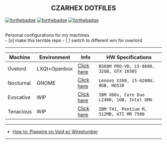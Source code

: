 <h2 align="center">CZARHEX DOTFILES</h2>

[![forthebadge](https://forthebadge.com/images/badges/compatibility-club-penguin.svg)](https://forthebadge.com) 
[![forthebadge](https://forthebadge.com/images/badges/just-plain-nasty.svg)](https://forthebadge.com) 
[![forthebadge](https://forthebadge.com/images/badges/built-with-swag.svg)](https://forthebadge.com) 

<br/>
Personal configurations for my machines

<br/>
- [x] make this terrible repo
- [ ] switch to different wm for overlord
<br/>

** **

| Machine | Environment | Info | HW Specifications |
| --- | --- | --- | --- |
| Ovelord | LXQt+Openbox | [Click here](https://github.com/czarhex/dotfiles/blob/main/OVERLORD.md) | `B360M PRO-VD, i5-8600, 32GB, GTX 1650S` |
| Nocturnal | GNOME | [Click here](https://github.com/czarhex/dotfiles/blob/main/NOCTURNAL.md) | `Lenovo X260, i5-6200U, 8GB, HD520` |
| Evocative | WIP | [Click here](https://www.youtube.com/watch?v=dQw4w9WgXcQ) | `IBM X60s, Core Duo L2400, 1GB, Intel GMA` |
| Tenacious | WIP | [Click here](https://www.youtube.com/watch?v=dQw4w9WgXcQ) | `IBM T41, Pentium M, 512MB, ATI MR 7500` |

** **

* [How to: Pipewire on Void w/ Wireplumber](https://github.com/czarhex/dotfiles/blob/main/PIPEVOID.md)

** **
